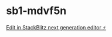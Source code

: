 # sb1-mdvf5n

[Edit in StackBlitz next generation editor ⚡️](https://stackblitz.com/~/github.com/kitakami2199/sb1-mdvf5n)